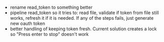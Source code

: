 - rename read_token to something better
- pipeline read_token so it tries to: read file, validate if token from file still works, refresh it if it is needed. If any of the steps fails, just generate new oauth token
- better handling of keeping token fresh. Current solution creates a lock so "Press enter to stop" doesn't work